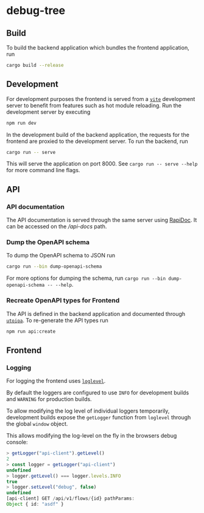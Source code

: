 # debug-tree

## Build

To build the backend application which bundles the frontend application, run

```sh
cargo build --release
```

## Development

For development purposes the frontend is served from a [`vite`](https://vite.dev/) development server to benefit from
features such as hot module reloading. Run the development server by executing

```sh
npm run dev
```

In the development build of the backend application, the requests for the frontend are proxied to the development
server. To run the backend, run

```sh
cargo run -- serve
```

This will serve the application on port 8000. See `cargo run -- serve --help` for more command line flags.

## API

### API documentation

The API documentation is served through the same server using [RapiDoc](https://rapidocweb.com/). It can be accessed on the _/api-docs_ path.

### Dump the OpenAPI schema

To dump the OpenAPI schema to JSON run

```sh
cargo run --bin dump-openapi-schema
```

For more options for dumping the schema, run `cargo run --bin dump-openapi-schema -- --help`.

### Recreate OpenAPI types for Frontend

The API is defined in the backend application and documented through [`utoipa`](https://docs.rs/utoipa/latest/utoipa/).
To re-generate the API types run

```sh
npm run api:create
```

## Frontend

### Logging

For logging the frontend uses [`loglevel`](https://www.npmjs.com/package/loglevel).

By default the loggers are configured to use `INFO` for development builds and `WARNING` for production builds.

To allow modifying the log level of individual loggers temporarily, development builds expose the
`getLogger` function from `loglevel` through the global `window` object.

This allows modifying the log-level on the fly in the browsers debug console:

```typescript
> getLogger("api-client").getLevel()
2
> const logger = getLogger("api-client")
undefined
> logger.getLevel() === logger.levels.INFO
true
> logger.setLevel("debug", false)
undefined
[api-client] GET /api/v1/flows/{id} pathParams:
Object { id: "asdf" }
```
